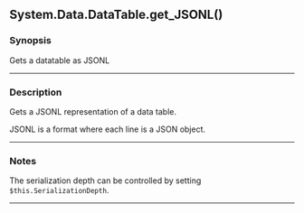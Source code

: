 System.Data.DataTable.get_JSONL()
---------------------------------

### Synopsis
Gets a datatable as JSONL

---

### Description

Gets a JSONL representation of a data table.

JSONL is a format where each line is a JSON object.

---

### Notes
The serialization depth can be controlled by setting `$this.SerializationDepth`.

---
